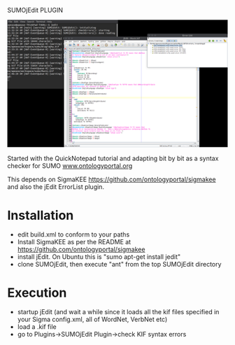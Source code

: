 SUMOjEdit PLUGIN

![screenshot](https://github.com/ontologyportal/SUMOjEdit/raw/master/screenshot.jpeg)

Started with the QuickNotepad tutorial and adapting bit by bit as a syntax checker for SUMO
www.ontologyportal.org

This depends on SigmaKEE https://github.com/ontologyportal/sigmakee and also the jEdit ErrorList plugin.

Installation
=============================
- edit build.xml to conform to your paths
- Install SigmaKEE as per the README at https://github.com/ontologyportal/sigmakee
- install jEdit.  On Ubuntu this is "sumo apt-get install jedit"
- clone SUMOjEdit, then execute "ant" from the top SUMOjEdit directory

Execution
=============================
- startup jEdit (and wait a while since it loads all the kif files specified in your Sigma config.xml,
  all of WordNet, VerbNet etc)
- load a .kif file
- go to Plugins->SUMOjEdit Plugin->check KIF syntax errors
